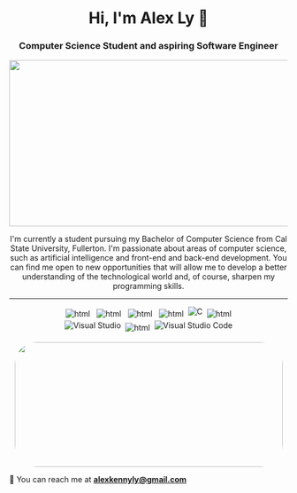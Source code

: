 
<h1 align="center">Hi, I'm Alex Ly 👋</h1>
<h3 align="center">Computer Science Student and aspiring Software Engineer</h3>

<p align="center">
  <img width="900" height="300" src="https://gifimage.net/wp-content/uploads/2017/09/animated-fight-gif-3.gif">
</p>
<p align="center">
I'm currently a student pursuing my Bachelor of Computer Science from Cal State University, Fullerton. I'm passionate about areas of computer science, such as artificial intelligence and front-end and back-end development. You can find me open to new opportunities that will allow me to develop a better understanding of the technological world and, of course, sharpen my programming skills.
</p>
<!--
<p align="center">
  <a href="mailto:alexkennyly@gmail.com"><img src="https://img.shields.io/badge/Gmail-D14836?style=for-the-badge&logo=gmail&logoColor=white" height=25></a>
</p>
-->

<hr>

<p align="center">
<!--
<h3> I've worked with... <h3>
-->
  <img src="https://img.shields.io/badge/c++-%2300599C.svg?style=for-the-badge&logo=c%2B%2B&logoColor=white" alt="html" style="vertical-align:top; margin:4px"/>
  <img src="https://img.shields.io/badge/python-3670A0?style=for-the-badge&logo=python&logoColor=ffdd54" alt="html" style="vertical-align:top; margin:4px"/>
  <img src="https://img.shields.io/badge/c%23-%23239120.svg?style=for-the-badge&logo=c-sharp&logoColor=white" alt="html" style="vertical-align:top; margin:4px"/>
  <img src="https://img.shields.io/badge/-Game Dev-purple?style=for-the-badge&logoColor=lightgrey" alt="html" style="vertical-align:top; margin:4px">
  <img alt="C" src="https://img.shields.io/badge/c-%2300599C.svg?style=for-the-badge&logo=c&logoColor=white"/>
  <img src="https://img.shields.io/badge/unity-%23000000.svg?style=for-the-badge&logo=unity&logoColor=white" alt="html" style="vertical-align:top; margin:4px"/>
  <br>
  <img alt="Visual Studio" src="https://img.shields.io/badge/VisualStudio-5C2D91.svg?style=for-the-badge&logo=visual-studio&logoColor=white"/> 
  <img src="https://img.shields.io/badge/github%20-%23121011.svg?&style=for-the-badge&logo=github&logoColor=white" alt="html" style="vertical-align:top; margin:4px"/>
  <img alt="Visual Studio Code" src="https://img.shields.io/badge/VisualStudioCode-0078d7.svg?style=for-the-badge&logo=visual-studio-code&logoColor=white"/>

</p>

<p align="center">                
<img width="485" height="225" src="https://github-readme-stats.vercel.app/api?username=Alexlychee&show_icons=true&theme=merko&include_all_commits=true&hide=stars" style="border-radius:40px;">
</p>
  
<div style="margin-bottom: 10px"> 
  
  <!--Projects
  <a>✔  Some of my projects are available </a>
  <a href="https://github.com/JustinStitt?tab=repositories"> here</a>
  -->
  <!--Resume-
  <a>📄 Here's my </a>
  <a href="./media/resume.pdf">resumé</a>
  -->
  
  <!--Email-->
  <a>📧 You can reach me at **alexkennyly@gmail.com**</a>
  
</div> 
